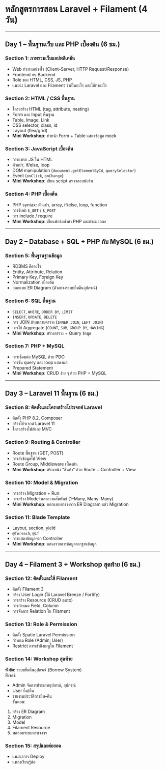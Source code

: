 # หลักสูตรการสอน Laravel + Filament (4 วัน)

---

## Day 1 – พื้นฐานเว็บ และ PHP เบื้องต้น (6 ชม.)

### Section 1: ภาพรวมเว็บแอปพลิเคชัน
- Web ทำงานอย่างไร (Client–Server, HTTP Request/Response)
- Frontend vs Backend
- Role ของ HTML, CSS, JS, PHP
- แนะนำ Laravel และ Filament ว่าเป็นอะไร และใช้ทำอะไร

### Section 2: HTML / CSS พื้นฐาน
- โครงสร้าง HTML (tag, attribute, nesting)
- Form และ Input พื้นฐาน
- Table, Image, Link
- CSS selector, class, id
- Layout (flex/grid)
- **Mini Workshop:** ทำหน้า Form + Table แสดงข้อมูล mock

### Section 3: JavaScript เบื้องต้น
- การแทรก JS ใน HTML
- ตัวแปร, if/else, loop
- DOM manipulation (`document.getElementById`, `querySelector`)
- Event (`onClick`, `onChange`)
- **Mini Workshop:** เขียน script ตรวจสอบฟอร์ม

### Section 4: PHP เบื้องต้น
- PHP syntax: ตัวแปร, array, if/else, loop, function
- การรับค่า `$_GET` / `$_POST`
- การ include / require
- **Mini Workshop:** เขียนฟอร์มส่งค่า PHP และประมวลผล

---

## Day 2 – Database + SQL + PHP กับ MySQL (6 ชม.)

### Section 5: พื้นฐานฐานข้อมูล
- RDBMS คืออะไร
- Entity, Attribute, Relation
- Primary Key, Foreign Key
- Normalization เบื้องต้น
- ออกแบบ ER Diagram (ตัวอย่างระบบยืมคืนอุปกรณ์)

### Section 6: SQL พื้นฐาน
- `SELECT`, `WHERE`, `ORDER BY`, `LIMIT`
- `INSERT`, `UPDATE`, `DELETE`
- การ JOIN ข้ามหลายตาราง (`INNER JOIN`, `LEFT JOIN`)
- การใช้ Aggregate (`COUNT`, `SUM`, `GROUP BY`, `HAVING`)
- **Mini Workshop:** สร้างตาราง + Query ข้อมูล

### Section 7: PHP + MySQL
- การเชื่อมต่อ MySQL ด้วย PDO
- การรัน query และ loop แสดงผล
- Prepared Statement
- **Mini Workshop:** CRUD ง่าย ๆ ด้วย PHP + MySQL

---

## Day 3 – Laravel 11 พื้นฐาน (6 ชม.)

### Section 8: ติดตั้งและโครงสร้างโปรเจกต์ Laravel
- ติดตั้ง PHP 8.2, Composer
- สร้างโปรเจกต์ Laravel 11
- โครงสร้างไฟล์และ MVC

### Section 9: Routing & Controller
- Route พื้นฐาน (GET, POST)
- การส่งข้อมูลไป View
- Route Group, Middleware เบื้องต้น
- **Mini Workshop:** สร้างหน้า “สินค้า” ด้วย Route + Controller + View

### Section 10: Model & Migration
- การสร้าง Migration + Run
- การสร้าง Model และความสัมพันธ์ (1–Many, Many–Many)
- **Mini Workshop:** ออกแบบตารางจาก ER Diagram แล้ว Migration

### Section 11: Blade Template
- Layout, section, yield
- `@foreach`, `@if`
- การแสดงข้อมูลจาก Controller
- **Mini Workshop:** แสดงรายการข้อมูลจากฐานข้อมูล

---

## Day 4 – Filament 3 + Workshop สุดท้าย (6 ชม.)

### Section 12: ติดตั้งและใช้ Filament
- ติดตั้ง Filament 3
- สร้าง User Login (ใช้ Laravel Breeze / Fortify)
- การสร้าง Resource (CRUD auto)
- การกำหนด Field, Column
- การจัดการ Relation ใน Filament

### Section 13: Role & Permission
- ติดตั้ง Spatie Laravel Permission
- กำหนด Role (Admin, User)
- Restrict การเข้าถึงเมนูใน Filament

### Section 14: Workshop สุดท้าย
**หัวข้อ:** ระบบยืมคืนอุปกรณ์ (Borrow System)  
ฟีเจอร์:
- Admin จัดการประเภทอุปกรณ์, อุปกรณ์
- User ยืม/คืน
- รายงานประวัติการยืม–คืน  
ขั้นตอน:
1. สร้าง ER Diagram
2. Migration
3. Model
4. Filament Resource
5. ทดสอบระบบครบวงจร

### Section 15: สรุปและต่อยอด
- แนะนำการ Deploy
- แหล่งเรียนรู้ต่อ
